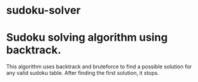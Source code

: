 # sudoku-solver
Sudoku solving algorithm using backtrack.
========================================

This algorithm uses backtrack and bruteforce to find a possible solution for any valid sudoku table. After finding the first solution, it stops.
